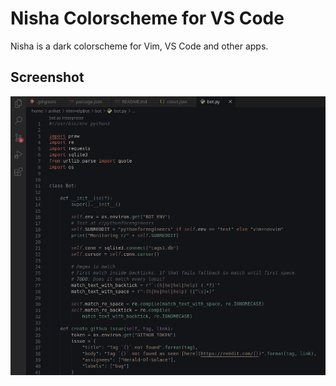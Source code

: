 # Nisha Colorscheme for VS Code

Nisha is a dark colorscheme for Vim, VS Code and other apps.

## Screenshot

![screenshot](screenshot.png)

